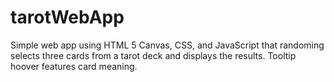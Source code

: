 # tarotWebApp
Simple web app using HTML 5 Canvas, CSS, and JavaScript that randoming selects three cards from a tarot deck and displays the results.  Tooltip hoover features card meaning.  
